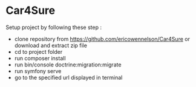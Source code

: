 # Car4Sure

Setup project by following these step : 
- clone repository from https://github.com/ericowennelson/Car4Sure or download and extract zip file
- cd to project folder
- run composer install
- run bin/console doctrine:migration:migrate
- run symfony serve
- go to the specified url displayed in terminal
